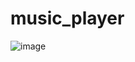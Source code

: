 # music_player

![image](https://github.com/Saurabhvarpe21/music_player/assets/121672093/34e2b00c-275f-4565-9f39-4917f72a0e67)
